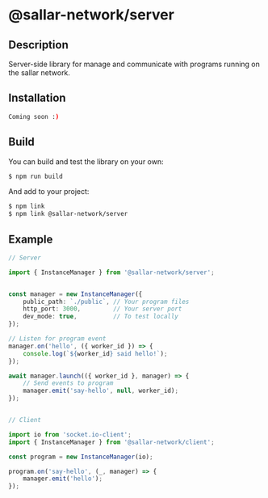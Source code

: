 # @sallar-network/server

## Description

Server-side library for manage and communicate with programs running on the sallar network.

## Installation

```bash
Coming soon :)
```

## Build

You can build and test the library on your own:

```bash
$ npm run build
```

And add to your project:

```bash
$ npm link
$ npm link @sallar-network/server
```

## Example

```ts
// Server

import { InstanceManager } from '@sallar-network/server';


const manager = new InstanceManager({
    public_path: `./public`, // Your program files
    http_port: 3000,         // Your server port
    dev_mode: true,          // To test locally
});

// Listen for program event
manager.on('hello', ({ worker_id }) => {
    console.log(`${worker_id} said hello!`);
});

await manager.launch(({ worker_id }, manager) => {
    // Send events to program
    manager.emit('say-hello', null, worker_id);
});


// Client

import io from 'socket.io-client';
import { InstanceManager } from '@sallar-network/client';

const program = new InstanceManager(io);

program.on('say-hello', (_, manager) => {
    manager.emit('hello');
});
```
